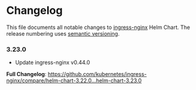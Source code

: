 <!-- SPDX-License-Identifier: Apache-2.0 -->

# Changelog

This file documents all notable changes to [ingress-nginx](https://github.com/kubernetes/ingress-nginx) Helm Chart. The release numbering uses [semantic versioning](http://semver.org).

### 3.23.0

* Update ingress-nginx v0.44.0

**Full Changelog**: https://github.com/kubernetes/ingress-nginx/compare/helm-chart-3.22.0...helm-chart-3.23.0
